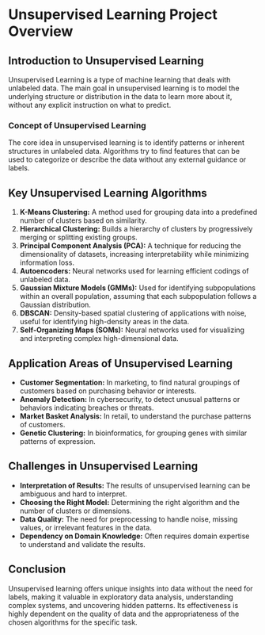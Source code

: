 # Unsupervised Learning Project Overview

## Introduction to Unsupervised Learning

Unsupervised Learning is a type of machine learning that deals with unlabeled data. The main goal in unsupervised learning is to model the underlying structure or distribution in the data to learn more about it, without any explicit instruction on what to predict.

### Concept of Unsupervised Learning

The core idea in unsupervised learning is to identify patterns or inherent structures in unlabeled data. Algorithms try to find features that can be used to categorize or describe the data without any external guidance or labels.

## Key Unsupervised Learning Algorithms

1. **K-Means Clustering:** A method used for grouping data into a predefined number of clusters based on similarity.
2. **Hierarchical Clustering:** Builds a hierarchy of clusters by progressively merging or splitting existing groups.
3. **Principal Component Analysis (PCA):** A technique for reducing the dimensionality of datasets, increasing interpretability while minimizing information loss.
4. **Autoencoders:** Neural networks used for learning efficient codings of unlabeled data.
5. **Gaussian Mixture Models (GMMs):** Used for identifying subpopulations within an overall population, assuming that each subpopulation follows a Gaussian distribution.
6. **DBSCAN:** Density-based spatial clustering of applications with noise, useful for identifying high-density areas in the data.
7. **Self-Organizing Maps (SOMs):** Neural networks used for visualizing and interpreting complex high-dimensional data.

## Application Areas of Unsupervised Learning

- **Customer Segmentation:** In marketing, to find natural groupings of customers based on purchasing behavior or interests.
- **Anomaly Detection:** In cybersecurity, to detect unusual patterns or behaviors indicating breaches or threats.
- **Market Basket Analysis:** In retail, to understand the purchase patterns of customers.
- **Genetic Clustering:** In bioinformatics, for grouping genes with similar patterns of expression.

## Challenges in Unsupervised Learning

- **Interpretation of Results:** The results of unsupervised learning can be ambiguous and hard to interpret.
- **Choosing the Right Model:** Determining the right algorithm and the number of clusters or dimensions.
- **Data Quality:** The need for preprocessing to handle noise, missing values, or irrelevant features in the data.
- **Dependency on Domain Knowledge:** Often requires domain expertise to understand and validate the results.

## Conclusion

Unsupervised learning offers unique insights into data without the need for labels, making it valuable in exploratory data analysis, understanding complex systems, and uncovering hidden patterns. Its effectiveness is highly dependent on the quality of data and the appropriateness of the chosen algorithms for the specific task.
